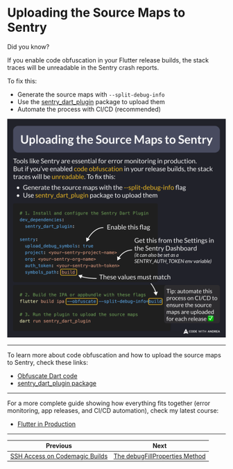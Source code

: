 # Uploading the Source Maps to Sentry

Did you know? 

If you enable code obfuscation in your Flutter release builds, the stack traces will be unreadable in the Sentry crash reports.

To fix this:
- Generate the source maps with `--split-debug-info`
- Use the [sentry_dart_plugin](https://pub.dev/packages/sentry_dart_plugin) package to upload them
- Automate the process with CI/CD (recommended)

![](224.png)

<!--

Uploading the Source Maps to Sentry

Tools like Sentry are essential for error monitoring in production. But if you’ve enabled code obfuscation in your release builds, the stack traces will be unreadable. To fix this:

- Generate the source maps with the --split-debug-info flag
- Use sentry_dart_plugin package to upload them

# 1. Install and configure the Sentry Dart Plugin
dev_dependencies:
  sentry_dart_plugin:

sentry:
  upload_debug_symbols: true
  project: <your-sentry-project-name>
  org: <your-sentry-org-name>
  auth_token: <your-sentry-auth-token>
  symbols_path: build

# 2. Build the IPA or appbundle with these flags
flutter build ipa --obfuscate --split-debug-info=build

# 3. Run the plugin to upload the source maps
dart run sentry_dart_plugin

-->

---

To learn more about code obfuscation and how to upload the source maps to Sentry, check these links:

- [Obfuscate Dart code](https://docs.flutter.dev/deployment/obfuscate)
- [sentry_dart_plugin package](https://pub.dev/packages/sentry_dart_plugin)

---

For a more complete guide showing how everything fits together (error monitoring, app releases, and CI/CD automation), check my latest course:

- [Flutter in Production](https://codewithandrea.com/courses/flutter-in-production/)

---

| Previous | Next |
| -------- | ---- |
| [SSH Access on Codemagic Builds](../0223-ssh-access-codemagic/index.md) | [The debugFillProperties Method](../0225-debug-fill-properties/index.md) |


<!-- TWITTER|https://x.com/biz84/status/1881373630313218480 -->
<!-- LINKEDIN|https://www.linkedin.com/posts/andreabizzotto_did-you-know-if-you-enable-code-obfuscation-activity-7287140106602201091-H-Zr  -->
<!-- BLUESKY|https://bsky.app/profile/codewithandrea.com/post/3lg6q4nkivs2q -->

